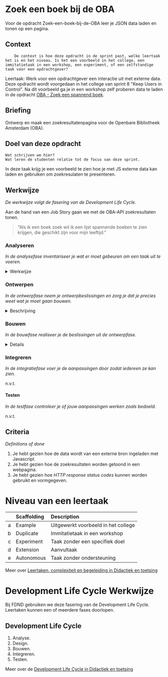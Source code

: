 # Zoek een boek bij de OBA

Voor de opdracht Zoek-een-boek-bij-de-OBA leer je JSON data laden en tonen op een pagina.

## Context
        De context is hoe deze opdracht in de sprint past, welke leertaak het is en het niveau. Is het een voorbeeld in het college, een immitatietaak in een workshop, een experiment, of een zelfstandige taak voor een opdrachtgever?

Leertaak: Werk voor een opdrachtgever een interactie uit met externe data. 
Deze opdracht wordt voorgedaan in het college van sprint 8 "Keep Users in Control". Na dit voorbeeld ga je in een workshop zelf proberen data te laden in de opdracht [OBA - Zoek een spannend boek]().

## Briefing

Ontwerp en maak een zoekresultatenpagina voor de Openbare Bibliotheek Amsterdam (OBA).

## Doel van deze opdracht
    Wat schrijven we hier?
    Wat leren de studenten relatie tot de focus van deze sprint.

In deze taak krijg je een voorbeeld te zien hoe je met JS externe data kan laden en gebruiken om zoekresulaten te presenteren.

## Werkwijze
*De werkwijze volgt de fasering van de Development Life Cycle.*

Aan de hand van een Job Story gaan we met de OBA-API zoekresultaten tonen.

> "Als ik een boek zoek wil ik een lijst spannende boeken te zien krijgen, die geschikt zijn voor mijn leeftijd."

### Analyseren
*In de analysefase inventariseer je wat er moet gebeuren om een taak uit te voeren.* 

<details>
<summary>Werkwijze</summary>

1. Uitleggen wat JSON data is.
2. Aan de hand van voorbeelden laten zien wat je met JSON dat kan doen.
3. JSON data van de OBA-API uitpluizen, wat staat er allemaal in de JSON? Hoe kun je hier de spannende boeken voor een bepaalde leeftijd uit halen?

#### Resources analyseren

- [OBA-API documentatie](https://zoeken.oba.nl/api/v1/)
- [JSON data](https://developer.mozilla.org/en-US/docs/Learn/JavaScript/Objects/JSON)

</details>

### Ontwerpen
*In de ontwerpfase neem je ontwerpbeslissingen en zorg je dat je precies weet wat je moet gaan bouwen.*
<details>
<summary>Beschrijving</summary>

1. Voorbeelden bekijken van zoekformulieren en resultaatpagina's.
2. Wireflow schetsen met een zoekformulier en hoe de resultaten er uit komen te zien. De resultaten zijn spannenden boeken op leeftijd gefilterd. 
3. Annoteren welke techniek nodig is om de data op te halen en te renderen. 
4. Annoteren hoe je spannende boeken voor een bepaalde leeftijd kan opalen. Wat is de request url?

#### Resources ontwerpen

- Break-down schets maken

</details>

### Bouwen
*In de bouwfase realiseer je de beslissingen uit de ontwerpfase.*
<details>
<summary>Details</summary>

0. Er is al een HTML pagina met basis CSS waar de resultaten getoond kunnen worden. 
1. XMLHttpRequest opzetten
2. Data tonen in de console
3. Loop schrijven en html renderen
4. Stylen van de resultaten

#### Resources bouwen

- Met behulp van [XMLHttpRequest](https://developer.mozilla.org/en-US/docs/Web/API/XMLHttpRequest/Using_XMLHttpRequest) of [Fetch](https://developer.mozilla.org/en-US/docs/Web/API/Fetch_API/Using_Fetch) kan een [JSON](https://developer.mozilla.org/en-US/docs/Learn/JavaScript/Objects/JSON) file worden geladen. Daarna kun je de HTML elementen aanmaken, de juiste content koppelen en aan de DOM toevoegen.
- Bij het laden van externe data kan de server verschillende [HTTP response status codes](https://developer.mozilla.org/en-US/docs/Web/HTTP/Status) doorgeven, die kun je gebruiken om feedback te tonen.

</details>


### Integreren
*In de integratiefase voer je de aanpassingen door zodat iedereen ze kan zien.*

n.v.t.

#### Testen
*In de testfase controleer je of jouw aanpassingen werken zoals bedoeld.*

n.v.t.

## Criteria
*Definitions of done*

1. Je hebt gezien hoe de data wordt van een externe bron ingeladen met Javascript.
2. Je hebt gezien hoe de zoekresultaten worden getoond in een webpagina.
3. Je hebt gezien hoe *HTTP response status codes* kunnen worden gebruikt en vormgegeven.

# Niveau van een leertaak

|   | Scaffolding | Description |
| ---: | :----   | :--- |
| a | Example | Uitgewerkt voorbeeld in het college |
| b | Duplicate | Immitatietaak in een workshop |
| c | Experiment | Taak zonder een specifiek doel |
| d | Extension | Aanvultaak |
| e | Autonomous | Taak zonder ondersteuning |

Meer over [Leertaken, complexiteit en begeleiding in Didactiek en toetsing](hhttps://github.com/fdnd/documents/blob/master/Bijlage%2006%20Didactiek%20en%20toetsing.md#leertaken)

# Development Life Cycle Werkwijze

Bij FDND gebruiken we deze fasering van de Development Life Cycle. Leertaken kunnen een of meerdere fases doorlopen.

## Development Life Cycle

1. Analyse.
2. Design.
3. Bouwen.  
4. Integreren.
5. Testen.

Meer over de [Development Life Cycle in Didactiek en toetsing](hhttps://github.com/fdnd/documents/blob/master/Bijlage%2006%20Didactiek%20en%20toetsing.md#development-life-cycle)
